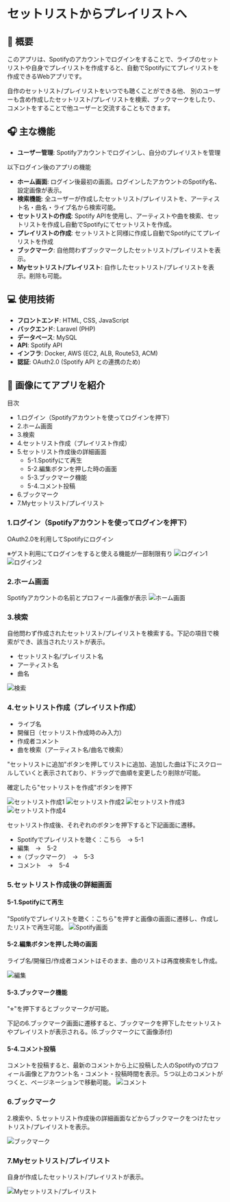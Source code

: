 # セットリストからプレイリストへ

## 📝 概要
このアプリは、Spotifyのアカウントでログインをすることで、ライブのセットリストや自身でプレイリストを作成すると、自動でSpotifyにてプレイリストを作成できるWebアプリです。  

自作のセットリスト/プレイリストをいつでも聴くことができる他、
別のユーザーも含め作成したセットリスト/プレイリストを検索、ブックマークをしたり、コメントをすることで他ユーザーと交流することもできます。
  


## 🎧 主な機能

- **ユーザー管理**: Spotifyアカウントでログインし、自分のプレイリストを管理

以下ログイン後のアプリの機能
- **ホーム画面**: ログイン後最初の画面。ログインしたアカウントのSpotify名、設定画像が表示。
- **検索機能**: 全ユーザーが作成したセットリスト/プレイリストを、アーティスト名・曲名・ライブ名から検索可能。
- **セットリストの作成**: Spotify APIを使用し、アーティストや曲を検索、セットリストを作成し自動でSpotifyにてセットリストを作成。
- **プレイリストの作成**: セットリストと同様に作成し自動でSpotifyにてプレイリストを作成  
- **ブックマーク**: 自他問わずブックマークしたセットリスト/プレイリストを表示。
- **Myセットリスト/プレイリスト**: 自作したセットリスト/プレイリストを表示。削除も可能。



## 💻 使用技術
- **フロントエンド**: HTML, CSS, JavaScript
- **バックエンド**: Laravel (PHP)
- **データベース**: MySQL
- **API**: Spotify API
- **インフラ**: Docker, AWS (EC2, ALB, Route53, ACM)
- **認証**: OAuth2.0 (Spotify API との連携のため)



## 📸 画像にてアプリを紹介
目次
- 1.ログイン（Spotifyアカウントを使ってログインを押下）
- 2.ホーム画面
- 3.検索
- 4.セットリスト作成（プレイリスト作成）
- 5.セットリスト作成後の詳細画面
  - 5-1.Spotifyにて再生
  - 5-2.編集ボタンを押した時の画面
  - 5-3.ブックマーク機能
  - 5-4.コメント投稿
- 6.ブックマーク
- 7.Myセットリスト/プレイリスト


### 1.ログイン（Spotifyアカウントを使ってログインを押下）
OAuth2.0を利用してSpotifyにログイン

※ゲスト利用にてログインをすると使える機能が一部制限有り
![ログイン1](img/ログイン画面１.png)
![ログイン2](img/ログイン画面２.png)


### 2.ホーム画面
Spotifyアカウントの名前とプロフィール画像が表示
![ホーム画面](img/ホーム画面.png)


### 3.検索
自他問わず作成されたセットリスト/プレイリストを検索する。下記の項目で検索ができ、該当されたリストが表示。
- セットリスト名/プレイリスト名
- アーティスト名
- 曲名

![検索](img/検索.png)


### 4.セットリスト作成（プレイリスト作成）
- ライブ名
- 開催日（セットリスト作成時のみ入力）
- 作成者コメント
- 曲を検索（アーティスト名/曲名で検索）

"セットリストに追加"ボタンを押してリストに追加、追加した曲は下にスクロールしていくと表示されており、ドラッグで曲順を変更したり削除が可能。

確定したら"セットリストを作成"ボタンを押下

![セットリスト作成1](img/セットリスト作成１.png)
![セットリスト作成2](img/セットリスト作成２.png)
![セットリスト作成3](img/セットリスト作成３.png)
![セットリスト作成4](img/セットリスト作成４.png)

セットリスト作成後、それぞれのボタンを押下すると下記画面に遷移。
- Spotifyでプレイリストを聴く：こちら　→ 5-1
- 編集　→　5-2
- ⭐︎（ブックマーク）　→　5-3
- コメント　→　5-4


### 5.セットリスト作成後の詳細画面

#### 5-1.Spotifyにて再生
"Spotifyでプレイリストを聴く：こちら"を押すと画像の画面に遷移し、作成したリストで再生可能。
![Spotify画面](img/セットリストSpotify画面.png)


#### 5-2.編集ボタンを押した時の画面
ライブ名/開催日/作成者コメントはそのまま、曲のリストは再度検索をし作成。

![編集](img/セットリスト編集.png)


#### 5-3.ブックマーク機能
"⭐︎"を押下するとブックマークが可能。

下記の6.ブックマーク画面に遷移すると、ブックマークを押下したセットリストやプレイリストが表示される。(6.ブックマークにて画像添付)


#### 5-4.コメント投稿
コメントを投稿すると、最新のコメントから上に投稿した人のSpotifyのプロフィール画像とアカウント名・コメント・投稿時間を表示。５つ以上のコメントがつくと、ページネーションで移動可能。
![コメント](img/コメント.png)


### 6.ブックマーク
2.検索や、5.セットリスト作成後の詳細画面などからブックマークをつけたセットリスト/プレイリストを表示。

![ブックマーク](img/ブックマーク.png)


### 7.Myセットリスト/プレイリスト
自身が作成したセットリスト/プレイリストが表示。

![Myセットリスト/プレイリスト](img/セットリスト・プレイリスト一覧.png)


